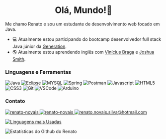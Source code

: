 <h1 align="center">Olá, Mundo!👋</h1>

Me chamo Renato e sou um estudante de desenvolvimento web focado em Java.

- :computer: Atualmente estou participando do bootcamp desenvolvedor full stack Java júnior da <a href="https://brazil.generation.org" target="_blank">Generation</a>.
- :earth_americas: Atualmente estou aprendendo inglês com <a href="https://www.udemy.com/course/ingles-a-fantastica-formula-para-ser-fluente/" target="_blank">Vinícius Braga<a/> e <a href="https://www.udemy.com/course/cursodeinglesbasico25/" target="_blank">Joshua Smith<a/>.

### Linguagens e Ferramentas
<p> 
  <img src="http://img.shields.io/badge/Java-ED8B00?style=for-the-badge&logo=java&logoColor=white" alt="Java" /> 
  <img src="https://img.shields.io/badge/Eclipse-2C2255?style=for-the-badge&logo=eclipse&logoColor=white" alt="Eclipse" />
  <img src="https://img.shields.io/badge/MySQL-00000F?style=for-the-badge&logo=mysql&logoColor=white" alt="MYSQL" />
  <img src="https://img.shields.io/badge/Spring-6DB33F?style=for-the-badge&logo=spring&logoColor=white" alt="Spring" />
  <img src="https://img.shields.io/badge/Postman-FF6C37?style=for-the-badge&logo=Postman&logoColor=white" alt="Postman" />
  <img src="https://img.shields.io/badge/JavaScript-F7DF1E?style=for-the-badge&logo=javascript&logoColor=black" alt="Javascript" /> 
  <img src="https://img.shields.io/badge/HTML5-E34F26?style=for-the-badge&logo=html5&logoColor=white" alt="HTML5" />
  <img src="https://img.shields.io/badge/CSS3-1572B6?style=for-the-badge&logo=css3&logoColor=white" alt="CSS3" />
  <img src="https://img.shields.io/badge/Git-F05032?style=for-the-badge&logo=git&logoColor=white" alt="Git" />  
  <img src="https://img.shields.io/badge/Visual_Studio_Code-0078D4?style=for-the-badge&logo=visual%20studio%20code&logoColor=white" alt="VSCode" />
  <img src="https://img.shields.io/badge/Arduino_IDE-00979D?style=for-the-badge&logo=arduino&logoColor=white" alt="Arduino" />  
</p>
	
### Contato

<p align = "left">
    <a href="https://www.linkedin.com/in/renato-novais-716a72144/" target="_blank">
    <img src = "https://img.shields.io/badge/LinkedIn-0077B5?style=for-the-badge&logo=linkedin&logoColor=white" alt = "renato-novais" />
  </a>
  <a href="https://api.whatsapp.com/send?phone=5511992014316" target="_blank">
    <img src = "https://img.shields.io/badge/WhatsApp-25D366?style=for-the-badge&logo=whatsapp&logoColor=white" alt = "renato-novais" />
  </a>
  <a href="mailto:renato.novais.silva@hotmail.com" target="_blank">
    <img src = "https://img.shields.io/badge/Microsoft_Outlook-0078D4?style=for-the-badge&logo=microsoft-outlook&logoColor=white" alt = "renato.novais.silva@hotmail.com" />
  </a> 
</p>
	
[![Linguagens mais Usadas](https://github-readme-stats.vercel.app/api/top-langs/?username=renato-novais&layout=compact)](https://github.com/anuraghazra/github-readme-stats)

![Estatísticas do Github do Renato](https://github-readme-stats.vercel.app/api?username=renato-novais&show_icons=true&theme=gruvbox)


